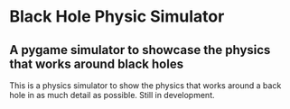# Black Hole Physic Simulator

## A pygame simulator to showcase the physics that works around black holes

This is a physics simulator to show the physics that works around a back hole in as much detail as possible. Still in development.